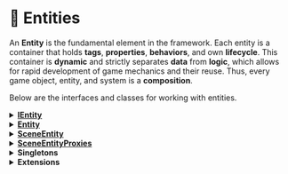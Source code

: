 # 🧩 Entities

An **Entity** is the fundamental element in the framework. Each entity is a container that holds **tags**,
**properties**, **behaviors**, and own **lifecycle**. This container is **dynamic** and strictly separates **data** from
**logic**, which allows for rapid development of game mechanics and their reuse. Thus, every game object, entity, and
system is a **composition**.

Below are the interfaces and classes for working with entities.


<details>
<summary><a href="IEntity.md"><strong>IEntity</strong></a></summary>

<ul>
  <li><a href="IEntityCore.md">Core</a></li>
  <li><a href="IEntityTags.md">Tags</a></li>
  <li><a href="IEntityValues.md">Values</a></li>
  <li><a href="IEntityBehaviours.md">Behaviours</a></li>
  <li><a href="IEntityLifecycle.md">Lifecycle</a></li>
</ul>

</details>

<details>
<summary><a href="Entity.md"><strong>Entity</strong></a></summary>

<ul>
  <li><a href="EntityCore.md">Core</a></li>
  <li><a href="EntityTags.md">Tags</a></li>
  <li><a href="EntityValues.md">Values</a></li>
  <li><a href="EntityBehaviours.md">Behaviours</a></li>
  <li><a href="EntityLifecycle.md">Lifecycle</a></li>
  <li><a href="EntityDebug.md">Debug</a></li>
</ul>

</details>

<details>
<summary><a href="SceneEntity.md"><strong>SceneEntity</strong></a></summary>

<ul>
  <li><a href="SceneEntityCore.md">Core</a></li>
  <li><a href="SceneEntityTags.md">Tags</a></li>
  <li><a href="SceneEntityValues.md">Values</a></li>
  <li><a href="SceneEntityBehaviours.md">Behaviours</a></li>
  <li><a href="SceneEntityLifecycle.md">Lifecycle</a></li>
  <li><a href="SceneEntityInstalling.md">Installing</a></li>
  <li><a href="SceneEntityGizmos.md">Gizmos</a></li>
  <li><a href="SceneEntityDebug.md">Debug</a></li>
  <li><a href="SceneEntityEditor.md">Editor</a></li>
  <li><a href="SceneEntityCreation.md">Creation</a></li>
  <li><a href="SceneEntityDestruction.md">Destruction</a></li>
  <li><a href="SceneEntityCasting.md">Casting</a></li>
</ul>

</details>

<details>
<summary><a href="SceneEntityProxies.md"><strong>SceneEntityProxies</strong></a></summary>
    <ul>
      <li><a href="SceneEntityProxy.md">SceneEntityProxy</a></li>
      <li><a href="SceneEntityProxy.md">SceneEntityProxy&lt;T&gt;</a></li>
    </ul>
</details>

<details>
<summary><strong>Singletons</strong></summary>
    <ul>
      <li><a href="EntitySingleton.md">EntitySingleton</a></li>
      <li><a href="SceneEntitySingleton.md">SceneEntitySingleton</a></li>
    </ul>
</details>

<details>
<summary><strong>Extensions</strong></summary>
    <ul>
      <li><a href="ExtensionsCore.md">Core</a></li>
      <li><a href="ExtensionsTags.md">Tags</a></li>
      <li><a href="ExtensionsValues.md">Values</a></li>
      <li><a href="ExtensionsBehaviours.md">Behaviours</a></li>
      <li><a href="ExtensionsInstalling.md">Installing</a></li>
      <li><a href="ExtensionsRetrieval.md">Retrieval</a></li>
    </ul>
</details>



